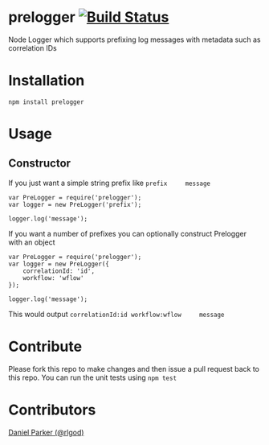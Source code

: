 # prelogger [![Build Status](https://travis-ci.org/ACloudGuru/prelogger.svg?branch=master)](https://travis-ci.org/ACloudGuru/prelogger)
Node Logger which supports prefixing log messages with metadata such as correlation IDs

# Installation
`npm install prelogger`

# Usage
## Constructor
If you just want a simple string prefix like `prefix     message`
```
var PreLogger = require('prelogger');
var logger = new PreLogger('prefix');

logger.log('message');
```

If you want a number of prefixes you can optionally construct Prelogger with an object
```
var PreLogger = require('prelogger');
var logger = new PreLogger({
    correlationId: 'id',
    workflow: 'wflow'
});

logger.log('message');
```
This would output `correlationId:id workflow:wflow     message`

# Contribute
Please fork this repo to make changes and then issue a pull request back to this repo.
You can run the unit tests using `npm test`

# Contributors
[Daniel Parker (@rlgod)](Rlgod)
